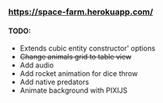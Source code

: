 ### https://space-farm.herokuapp.com/

#### TODO:
- Extends cubic entity constructor' options
- ~~Change animals grid to table view~~
- Add audio
- Add rocket animation for dice throw
- Add native predators
- Animate background with PIXIJS
